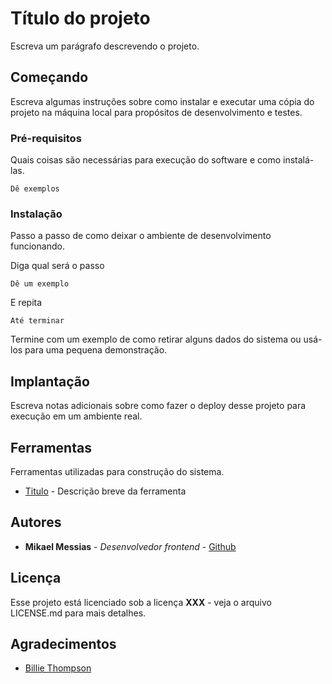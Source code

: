 # Título do projeto

Escreva um parágrafo descrevendo o projeto.

## Começando

Escreva algumas instruções sobre como instalar e executar uma cópia do projeto na máquina local para propósitos de desenvolvimento e testes.

### Pré-requisitos

Quais coisas são necessárias para execução do software e como instalá-las.

```
Dê exemplos
```

### Instalação

Passo a passo de como deixar o ambiente de desenvolvimento funcionando.

Diga qual será o passo

```
Dê um exemplo
```

E repita

```
Até terminar
```

Termine com um exemplo de como retirar alguns dados do sistema ou usá-los para uma pequena demonstração.

## Implantação

Escreva notas adicionais sobre como fazer o deploy desse projeto para execução em um ambiente real.

## Ferramentas

Ferramentas utilizadas para construção do sistema.

- [Titulo](link) - Descrição breve da ferramenta

## Autores

- **Mikael Messias** - _Desenvolvedor frontend_ - [Github](https://github.com/mikaelmessias)

## Licença

Esse projeto está licenciado sob a licença **XXX** - veja o arquivo LICENSE.md para mais detalhes.

## Agradecimentos

- [Billie Thompson](https://gist.github.com/PurpleBooth/109311bb0361f32d87a2)
